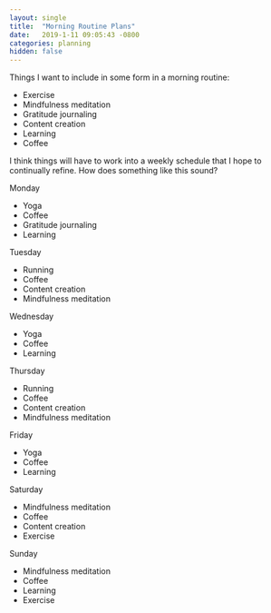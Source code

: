 ```yaml
---
layout: single
title:  "Morning Routine Plans"
date:   2019-1-11 09:05:43 -0800
categories: planning
hidden: false
---
```

Things I want to include in some form in a morning routine:
- Exercise
- Mindfulness meditation
- Gratitude journaling
- Content creation
- Learning
- Coffee


I think things will have to work into a weekly schedule that I hope to continually refine. How does something like this sound?

Monday
- Yoga
- Coffee
- Gratitude journaling
- Learning

Tuesday
- Running
- Coffee
- Content creation
- Mindfulness meditation

Wednesday
- Yoga
- Coffee
- Learning

Thursday
- Running
- Coffee
- Content creation
- Mindfulness meditation

Friday
- Yoga
- Coffee
- Learning

Saturday
- Mindfulness meditation
- Coffee
- Content creation
- Exercise

Sunday
- Mindfulness meditation
- Coffee
- Learning
- Exercise
